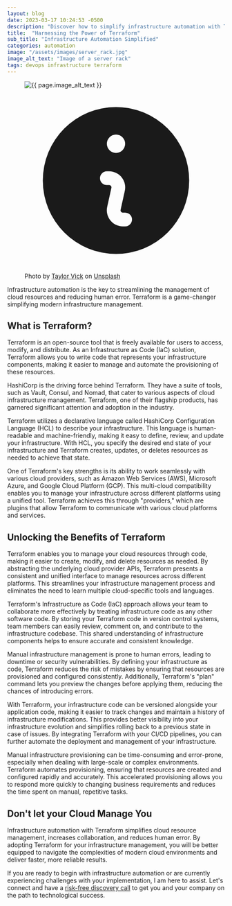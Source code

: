 ```yaml
---
layout: blog
date: 2023-03-17 10:24:53 -0500
description: "Discover how to simplify infrastructure automation with Terraform, the go-to tool for managing cloud resources with ease. Terraform is a game-changer simplifying modern infrastructure management."
title:  "Harnessing the Power of Terraform"
sub_title: "Infrastructure Automation Simplified"
categories: automation
image: "/assets/images/server_rack.jpg"
image_alt_text: "Image of a server rack"
tags: devops infrastructure terraform
---
```

<figure class="mt-6">
  <img class="aspect-video rounded-xl bg-gray-50 object-cover" src="{{ page.image | relative_url }}" alt="{{ page.image_alt_text }}">
  <figcaption class="mt-2 flex gap-x-2 text-sm text-gray-400">
    <svg class="mt-0.5 h-5 w-5 flex-none text-gray-300" viewBox="0 0 20 20" fill="currentColor" aria-hidden="true">
      <path fill-rule="evenodd" d="M18 10a8 8 0 11-16 0 8 8 0 0116 0zm-7-4a1 1 0 11-2 0 1 1 0 012 0zM9 9a.75.75 0 000 1.5h.253a.25.25 0 01.244.304l-.459 2.066A1.75 1.75 0 0010.747 15H11a.75.75 0 000-1.5h-.253a.25.25 0 01-.244-.304l.459-2.066A1.75 1.75 0 009.253 9H9z" clip-rule="evenodd" />
    </svg>
    Photo by <a href="https://unsplash.com/@tvick?utm_source=unsplash&utm_medium=referral&utm_content=creditCopyText" target="_blank">Taylor Vick</a> on <a href="https://unsplash.com/photos/M5tzZtFCOfs?utm_source=unsplash&utm_medium=referral&utm_content=creditCopyText" target="_blank">Unsplash</a>
  </figcaption>
</figure>

<p class="mt-4">
  Infrastructure automation is the key to streamlining the management of cloud resources and reducing human error. Terraform is a game-changer simplifying modern infrastructure management.</p>

  <h2 class="mt-6 text-2xl font-bold tracking-tight text-gray-900">What is Terraform?</h2>
  <p class="mt-2">Terraform is an open-source tool that is freely available for users to access, modify, and distribute. As an Infrastructure as Code (IaC) solution, Terraform allows you to write code that represents your infrastructure components, making it easier to manage and automate the provisioning of these resources.</p>
  <p class="mt-5 text-xl leading-8">HashiCorp is the driving force behind Terraform. They have a suite of tools, such as Vault, Consul, and Nomad, that cater to various aspects of cloud infrastructure management. Terraform, one of their flagship products, has garnered significant attention and adoption in the industry.</p>
  <p class="mt-5">Terraform utilizes a declarative language called HashiCorp Configuration Language (HCL) to describe your infrastructure. This language is human-readable and machine-friendly, making it easy to define, review, and update your infrastructure. With HCL, you specify the desired end state of your infrastructure and Terraform creates, updates, or deletes resources as needed to achieve that state.</p>
  <p class="mt-5">One of Terraform's key strengths is its ability to work seamlessly with various cloud providers, such as Amazon Web Services (AWS), Microsoft Azure, and Google Cloud Platform (GCP). This multi-cloud compatibility enables you to manage your infrastructure across different platforms using a unified tool. Terraform achieves this through "providers," which are plugins that allow Terraform to communicate with various cloud platforms and services.</p>
  <h2 class="mt-6 text-2xl font-bold tracking-tight text-gray-900">Unlocking the Benefits of Terraform</h2>
  <p class="mt-4">Terraform enables you to manage your cloud resources through code, making it easier to create, modify, and delete resources as needed. By abstracting the underlying cloud provider APIs, Terraform presents a consistent and unified interface to manage resources across different platforms. This streamlines your infrastructure management process and eliminates the need to learn multiple cloud-specific tools and languages.</p>

  <p class="mt-5">Terraform's Infrastructure as Code (IaC) approach allows your team to collaborate more effectively by treating infrastructure code as any other software code. By storing your Terraform code in version control systems, team members can easily review, comment on, and contribute to the infrastructure codebase. This shared understanding of infrastructure components helps to ensure accurate and consistent knowledge.</p>

  <p class="mt-5">Manual infrastructure management is prone to human errors, leading to downtime or security vulnerabilities. By defining your infrastructure as code, Terraform reduces the risk of mistakes by ensuring that resources are provisioned and configured consistently. Additionally, Terraform's "plan" command lets you preview the changes before applying them, reducing the chances of introducing errors.</p>

  <p class="mt-5">With Terraform, your infrastructure code can be versioned alongside your application code, making it easier to track changes and maintain a history of infrastructure modifications. This provides better visibility into your infrastructure evolution and simplifies rolling back to a previous state in case of issues. By integrating Terraform with your CI/CD pipelines, you can further automate the deployment and management of your infrastructure.</p>

  <p class="mt-5">Manual infrastructure provisioning can be time-consuming and error-prone, especially when dealing with large-scale or complex environments. Terraform automates provisioning, ensuring that resources are created and configured rapidly and accurately. This accelerated provisioning allows you to respond more quickly to changing business requirements and reduces the time spent on manual, repetitive tasks.</p>

<h2 class="mt-6 text-2xl font-bold tracking-tight text-gray-900">Don't let your Cloud Manage You</h2>
<p class="mt-2">Infrastructure automation with Terraform simplifies cloud resource management, increases collaboration, and reduces human error. By adopting Terraform for your infrastructure management, you will be better equipped to navigate the complexities of modern cloud environments and deliver faster, more reliable results.</p>

<p class="mt-2">If you are ready to begin with infrastructure automation or are currently experiencing challenges with your implementation, I am here to assist. Let's connect and have a <a href="https://jeffdevine.com#contact-form" class="underline text-sky-500">risk-free discovery call</a> to get you and your company on the path to technological success.</p>
